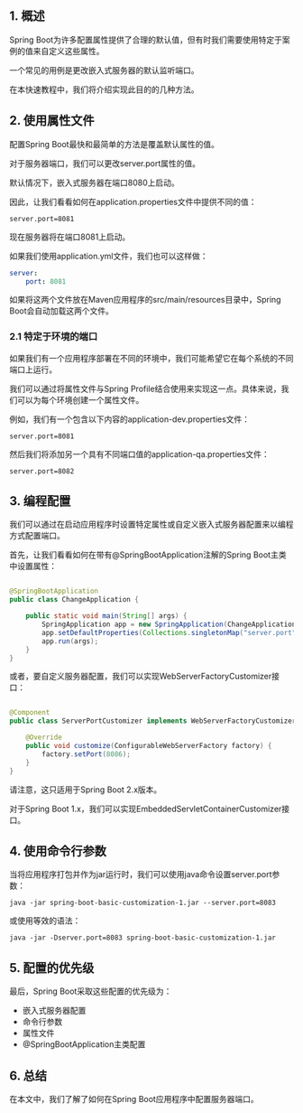 ## 1. 概述

Spring Boot为许多配置属性提供了合理的默认值，但有时我们需要使用特定于案例的值来自定义这些属性。

一个常见的用例是更改嵌入式服务器的默认监听端口。

在本快速教程中，我们将介绍实现此目的的几种方法。

## 2. 使用属性文件

配置Spring Boot最快和最简单的方法是覆盖默认属性的值。

对于服务器端口，我们可以更改server.port属性的值。

默认情况下，嵌入式服务器在端口8080上启动。

因此，让我们看看如何在application.properties文件中提供不同的值：

```properties
server.port=8081
```

现在服务器将在端口8081上启动。

如果我们使用application.yml文件，我们也可以这样做：

```yaml
server:
    port: 8081
```

如果将这两个文件放在Maven应用程序的src/main/resources目录中，Spring Boot会自动加载这两个文件。

### 2.1 特定于环境的端口

如果我们有一个应用程序部署在不同的环境中，我们可能希望它在每个系统的不同端口上运行。

我们可以通过将属性文件与Spring Profile结合使用来实现这一点。具体来说，我们可以为每个环境创建一个属性文件。

例如，我们有一个包含以下内容的application-dev.properties文件：

```properties
server.port=8081
```

然后我们将添加另一个具有不同端口值的application-qa.properties文件：

```properties
server.port=8082
```

## 3. 编程配置

我们可以通过在启动应用程序时设置特定属性或自定义嵌入式服务器配置来以编程方式配置端口。

首先，让我们看看如何在带有@SpringBootApplication注解的Spring Boot主类中设置属性：

```java

@SpringBootApplication
public class ChangeApplication {

    public static void main(String[] args) {
        SpringApplication app = new SpringApplication(ChangeApplication.class);
        app.setDefaultProperties(Collections.singletonMap("server.port", "8083"));
        app.run(args);
    }
}
```

或者，要自定义服务器配置，我们可以实现WebServerFactoryCustomizer接口：

```java

@Component
public class ServerPortCustomizer implements WebServerFactoryCustomizer<ConfigurableWebServerFactory> {

    @Override
    public void customize(ConfigurableWebServerFactory factory) {
        factory.setPort(8086);
    }
}
```

请注意，这只适用于Spring Boot 2.x版本。

对于Spring Boot 1.x，我们可以实现EmbeddedServletContainerCustomizer接口。

## 4. 使用命令行参数

当将应用程序打包并作为jar运行时，我们可以使用java命令设置server.port参数：

```shell
java -jar spring-boot-basic-customization-1.jar --server.port=8083
```

或使用等效的语法：

```shell
java -jar -Dserver.port=8083 spring-boot-basic-customization-1.jar
```

## 5. 配置的优先级

最后，Spring Boot采取这些配置的优先级为：

+ 嵌入式服务器配置
+ 命令行参数
+ 属性文件
+ @SpringBootApplication主类配置

## 6. 总结

在本文中，我们了解了如何在Spring Boot应用程序中配置服务器端口。